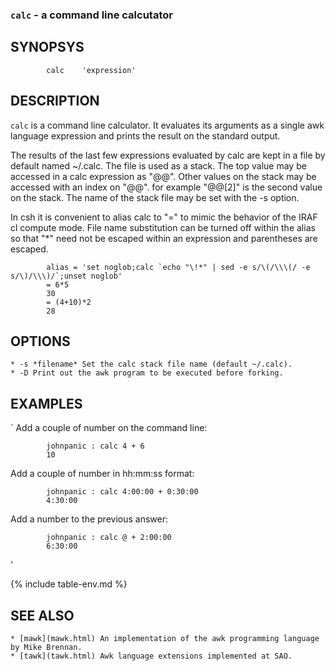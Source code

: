 
### `calc` - a command line calcutator


SYNOPSYS
--------

```
        calc    'expression'
```


DESCRIPTION
-----------

`calc` is a command line calculator.  It evaluates its arguments as a single
awk language expression and prints the result on the standard output.

The results of the last few expressions evaluated by calc are kept in a file
by default named ~/.calc.  The file is used as a stack.  The top value may be
accessed in a calc expression as "@@".  Other values on the stack may be 
accessed with an index on "@@".  for example "@@[2]" is the second value on the
stack.  The name of the stack file may be set with the -s <filename> option.

In csh it is convenient to alias calc to "=" to mimic the behavior of the IRAF
cl compute mode.  File name substitution can be turned off within
the alias so that "*" need not be escaped within an expression and parentheses
are escaped.

```
        alias = 'set noglob;calc `echo "\!*" | sed -e s/\(/\\\(/ -e s/\)/\\\)/`;unset noglob'
        = 6*5
        30
        = (4+10)*2
        28
```

OPTIONS
-------

    * -s *filename* Set the calc stack file name (default ~/.calc).
    * -D Print out the awk program to be executed before forking.


EXAMPLES
--------

`
Add a couple of number on the command line:

```
        johnpanic : calc 4 + 6
        10
```
Add a couple of number in hh:mm:ss format:
```
        johnpanic : calc 4:00:00 + 0:30:00
        4:30:00
```
Add a number to the previous answer:
```
        johnpanic : calc @ + 2:00:00
        6:30:00
```
'

{% include table-env.md %}

SEE ALSO
--------
    * [mawk](mawk.html) An implementation of the awk programming language by Mike Brennan.
    * [tawk](tawk.html) Awk language extensions implemented at SAO.
